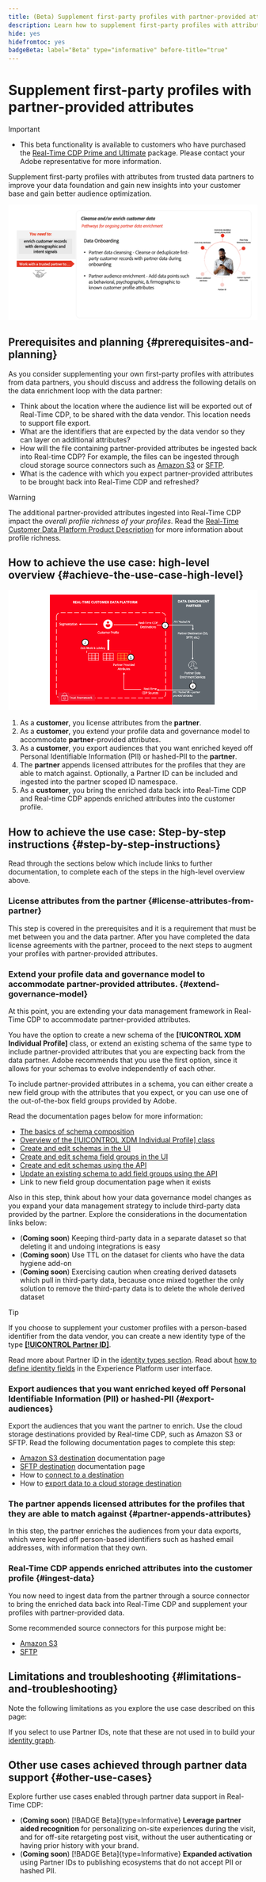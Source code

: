```yaml
---
title: (Beta) Supplement first-party profiles with partner-provided attributes
description: Learn how to supplement first-party profiles with attributes from trusted data partners to improve your data foundation, gain new insights into your customer base, and better audience optimization
hide: yes
hidefromtoc: yes
badgeBeta: label="Beta" type="informative" before-title="true"
---
```

# Supplement first-party profiles with partner-provided attributes

>[!IMPORTANT]
>
>* This beta functionality is available to customers who have purchased the [Real-Time CDP Prime and Ultimate](https://helpx.adobe.com/legal/product-descriptions/real-time-customer-data-platform.html) package. Please contact your Adobe representative for more information. 

Supplement first-party profiles with attributes from trusted data partners to improve your data foundation and gain new insights into your customer base and gain better audience optimization.

![Enrich profiles with partner-provided attributes use case high-level visual overview.](/help/rtcdp/assets/partner-data/enrichment-use-case-overview.png)

## Prerequisites and planning {#prerequisites-and-planning}

As you consider supplementing your own first-party profiles with attributes from data partners, you should discuss and address the following details on the data enrichment loop with the data partner:

* Think about the location where the audience list will be exported out of Real-Time CDP, to be shared with the data vendor. This location needs to support file export.
* What are the identifiers that are expected by the data vendor so they can layer on additional attributes?
* How will the file containing partner-provided attributes be ingested back into Real-time CDP? For example, the files can be ingested through cloud storage source connectors such as [Amazon S3](/help/sources/connectors/cloud-storage/s3.md) or [SFTP](/help/sources/connectors/cloud-storage/sftp.md). 
* What is the cadence with which you expect partner-provided attributes to be brought back into Real-Time CDP and refreshed?

>[!WARNING]
>
>The additional partner-provided attributes ingested into Real-Time CDP impact the *overall profile richness of your profiles*. Read the [Real-Time Customer Data Platform Product Description](https://helpx.adobe.com/legal/product-descriptions/real-time-customer-data-platform.html) for more information about profile richness.

## How to achieve the use case: high-level overview {#achieve-the-use-case-high-level}

![Enrich profiles with partner-provided attributes use case high-level visual overview.](/help/rtcdp/assets/partner-data/enrichment-use-case-steps.png)

1. As a **customer**, you license attributes from the **partner**.
2. As a **customer**, you extend your profile data and governance model to accommodate **partner**-provided attributes.
3. As a **customer**, you export audiences that you want enriched keyed off Personal Identifiable Information (PII) or hashed-PII to the **partner**.
4. The **partner** appends licensed attributes for the profiles that they are able to match against. Optionally, a Partner ID can be included and ingested into the partner scoped ID namespace.
5. As a **customer**, you bring the enriched data back into Real-Time CDP and Real-time CDP appends enriched attributes into the customer profile.
 
## How to achieve the use case: Step-by-step instructions {#step-by-step-instructions}

Read through the sections below which include links to further documentation, to complete each of the steps in the high-level overview above.

### License attributes from the partner {#license-attributes-from-partner}

This step is covered in the prerequisites and it is a requirement that must be met between you and the data partner. After you have completed the data license agreements with the partner, proceed to the next steps to augment your profiles with partner-provided attributes.

### Extend your profile data and governance model to accommodate partner-provided attributes. {#extend-governance-model}

At this point, you are extending your data management framework in Real-Time CDP to accommodate partner-provided attributes. 

You have the option to create a new schema of the **[!UICONTROL XDM Individual Profile]** class, or extend an existing schema of the same type to include partner-provided attributes that you are expecting back from the data partner. Adobe recommends that you use the first option, since it allows for your schemas to evolve independently of each other. 

To include partner-provided attributes in a schema, you can either create a new field group with the attributes that you expect, or you can use one of the out-of-the-box field groups provided by Adobe.

Read the documentation pages below for more information:

* [The basics of schema composition](/help/xdm/schema/composition.md)
* [Overview of the [!UICONTROL XDM Individual Profile] class](/help/xdm/classes/individual-profile.md)
* [Create and edit schemas in the UI](/help/xdm/ui/resources/schemas.md)
* [Create and edit schema field groups in the UI](/help/xdm/ui/resources/field-groups.md) 
* [Create and edit schemas using the API](/help/xdm/api/schemas.md#create)
* [Update an existing schema to add field groups using the API](/help/xdm/api/schemas.md#patch)
* Link to new field group documentation page when it exists

Also in this step, think about how your data governance model changes as you expand your data management strategy to include third-party data provided by the partner. Explore the considerations in the documentation links below: 

* (**Coming soon**) Keeping third-party data in a separate dataset so that deleting it and undoing integrations is easy
* (**Coming soon**) Use TTL on the dataset for clients who have the data hygiene add-on
* (**Coming soon**) Exercising caution when creating derived datasets which pull in third-party data, because once mixed together the only solution to remove the third-party data is to delete the whole derived dataset

>[!TIP]
>
>If you choose to supplement your customer profiles with a person-based identifier from the data vendor, you can create a new identity type of the type **[[!UICONTROL Partner ID]](/help/identity-service/namespaces.md)**. 
>
>Read more about Partner ID in the [identity types section](/help/identity-service/namespaces.md).
> Read about [how to define identity fields](/help/xdm/ui/fields/identity.md) in the Experience Platform user interface.


### Export audiences that you want enriched keyed off Personal Identifiable Information (PII) or hashed-PII {#export-audiences}

Export the audiences that you want the partner to enrich. Use the cloud storage destinations provided by Real-time CDP, such as Amazon S3 or SFTP. Read the following documentation pages to complete this step: 

* [Amazon S3 destination](/help/destinations/catalog/cloud-storage/amazon-s3.md) documentation page
* [SFTP destination](/help/destinations/catalog/cloud-storage/sftp.md) documentation page
* How to [connect to a destination](/help/destinations/ui/connect-destination.md)
* How to [export data to a cloud storage destination](/help/destinations/ui/activate-batch-profile-destinations.md)


### The partner appends licensed attributes for the profiles that they are able to match against {#partner-appends-attributes}

In this step, the partner enriches the audiences from your data exports, which were keyed off person-based identifiers such as hashed email addresses, with information that they own. 

### Real-Time CDP appends enriched attributes into the customer profile {#ingest-data}

You now need to ingest data from the partner through a source connector to bring the enriched data back into Real-Time CDP and supplement your profiles with partner-provided data.

Some recommended source connectors for this purpose might be: 

* [Amazon S3](/help/sources/connectors/cloud-storage/s3.md)
* [SFTP](/help/sources/connectors/cloud-storage/sftp.md)

## Limitations and troubleshooting {#limitations-and-troubleshooting}

Note the following limitations as you explore the use case described on this page:

If you select to use Partner IDs, note that these are not used in to build your [identity graph](/help/identity-service/ui/identity-graph-viewer.md). 

## Other use cases achieved through partner data support {#other-use-cases}

Explore further use cases enabled through partner data support in Real-Time CDP:

* (**Coming soon**) [!BADGE Beta]{type=Informative} **Leverage partner aided recognition** for personalizing on-site experiences during the visit, and for off-site retargeting post visit, without the user authenticating or having prior history with your brand.
* (**Coming soon**) [!BADGE Beta]{type=Informative} **Expanded activation** using Partner IDs to publishing ecosystems that do not accept PII or hashed PII.